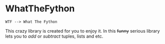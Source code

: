 # WhatTheFython
`WTF --> What The Fython`

This crazy library is created for you to enjoy it.
In this ~~funny~~ serious library lets you to _add_ or _subtract_ tuples, lists and etc.

